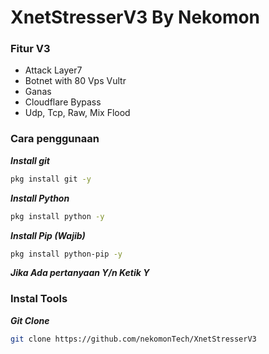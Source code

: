 # XnetStresserV3 By Nekomon
### Fitur V3 ###
- Attack Layer7
- Botnet with 80 Vps Vultr
- Ganas
- Cloudflare Bypass
- Udp, Tcp, Raw, Mix Flood

### Cara penggunaan ###
***Install git***
```bash
pkg install git -y
```
***Install Python***
```bash
pkg install python -y
```
***Install Pip (Wajib)***
```bash
pkg install python-pip -y
```
***Jika Ada pertanyaan Y/n Ketik Y***
### Instal Tools ###
***Git Clone***
```bash
git clone https://github.com/nekomonTech/XnetStresserV3
```

